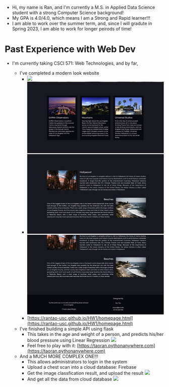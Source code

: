- Hi, my name is Ran, and I'm currently a M.S. in Applied Data Science student with a strong Computer Science background!
- My GPA is 4.0/4.0, which means I am a Strong and Rapid learner!!!
- I am able to work over the summer term, and, since I will gradute in Spring 2023, I am able to work for longer peirods of time!

# Past Experience with Web Dev 
- I'm currently taking CSCI 571: Web Technologies, and by far,

  - I've completed a modern look website
    - ![](/images/1.png) ![](/images/2.png)
    - ![](/images/3.png) ![](/images/4.png)
    - [https://rantao-usc.github.io/HW1/homepage.html](https://rantao-usc.github.io/HW1/homepage.html)
  - I've finished building a simple API using flask
    - This takes in the age and weight of a person, and predicts his/her blood pressure using Linear Regression
    ![](/images/blood_pressure_predict.png)
    - Feel free to play with it: [https://taoran.pythonanywhere.com](https://taoran.pythonanywhere.com)
  - And a MUCH MORE COMPLEX ONE!!!
    - This allows administrators to login in the system
    - Upload a chest scan into a cloud database: Firebase
    - Get the image classfication result, and upload the result 
    ![](/images/cla_result.png)
    - And get all the data from cloud database
    ![](/images/all_image.png)
